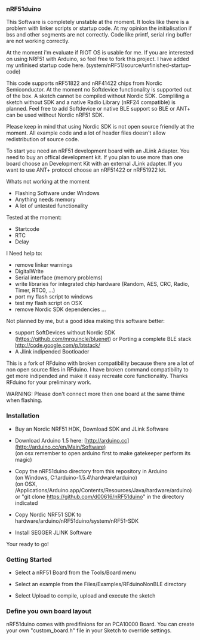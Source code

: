 ### nRF51duino

This Software is completely unstable at the moment. It looks like there is a problem with
linker scripts or startup code. At my opinion the initialisation if bss and other segments
are not correctly. Code like printf, serial ring buffer are not working correctly.

At the moment i'm evaluate if RIOT OS is usable for me. If you are interested on using NRF51
with Arduino, so feel free to fork this project. I have added my unfinised startup code here.
(system/nRF51/source/unfinished-startup-code)

This code supports nRF51822 and nRF41422 chips from Nordic Semiconductor. At the moment no
Softdevice functionality is supported out of the box. A sketch cannot be compiled without
Nordic SDK. Compliling a sketch without SDK and a native Radio Library (nRF24 compatible)
is planned. Feel free to add Softdevice or native BLE support so BLE or ANT+ can be used
without Nordic nRF51 SDK.

Please keep in mind that using Nordic SDK is not open source friendly at the moment. All
example code and a lot of header files doesn't allow redistribution of source code.

To start you need an nRF51 development board with an JLink Adapter. You need to buy an offical
development kit. If you plan to use more than one board choose an Development Kit with an external
JLink adapter. If you want to use ANT+ protocol choose an nRF51422 or nRF51922 kit.

Whats not working at the moment
 - Flashing Software under Windows
 - Anything needs memory
 - A lot of untested functionality

Tested at the moment:
 - Startcode
 - RTC
 - Delay

I Need help to:
 - remove linker warnings
 - DigitalWrite
 - Serial interface (memory problems)
 - write libraries for integrated chip hardware (Random, AES, CRC, Radio, Timer, RTC0, ...)
 - port my flash script to windows
 - test my flash script on OSX
 - remove Nordic SDK dependencies
 ...

Not planned by me, but a good idea making this software better:
 - support SoftDevices without Nordic SDK (https://github.com/mrquincle/bluenet) or Porting a
   complete BLE stack http://code.google.com/p/btstack/
 - A Jlink indipended Bootloader

This is a fork of RFduino with broken compatibility because there are a lot of non open source
files in RFduino. I have broken command compatibility to get more indipended and make it easy
recreate core functionality. Thanks RFduino for your preliminary work.

WARNING: Please don't connect more then one board at the same thime when flashing.

### Installation

* Buy an Nordic NRF51 HDK, Download SDK and JLink Software

* Download Arduino 1.5 here: [http://arduino.cc](http://arduino.cc/en/Main/Software)  
  (on osx remember to open arduino first to make gatekeeper perform its magic)  

* Copy the nRF51duino directory from this repository in Arduino  
  (on Windows, C:\arduino-1.5.4\hardware\arduino)  
  (on OSX, /Applications/Arduino.app/Contents/Resources/Java/hardware/arduino)  
  or "git clone https://github.com/d00616/nRF51duino" in the directory indicated

* Copy Nordic NRF51 SDK to hardware/arduino/nRF51duino/system/nRF51-SDK

* Install SEGGER JLINK Software

Your ready to go!

### Getting Started

* Select a nRF51 Board from the Tools/Board menu

* Select an example from the Files/Examples/RFduinoNonBLE directory

* Select Upload to compile, upload and execute the sketch

### Define you own board layout

nRF51duino comes with predifinions for an PCA10000 Board. You can create your
own "custom_board.h" file in your Sketch to override settings.
